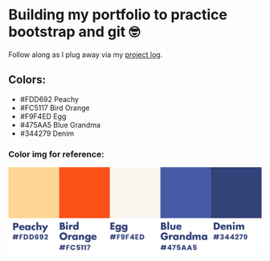 # Building my portfolio to practice bootstrap and git  :nerd_face:

Follow along as I plug away via my [project log](project-log.txt).


## Colors:
* #FDD692 Peachy
* #FC5117 Bird Orange
* #F9F4ED Egg
* #475AA5 Blue Grandma
* #344279 Denim

### Color img for reference:
![Alt text](img/colors-nobg-smaller.jpg)